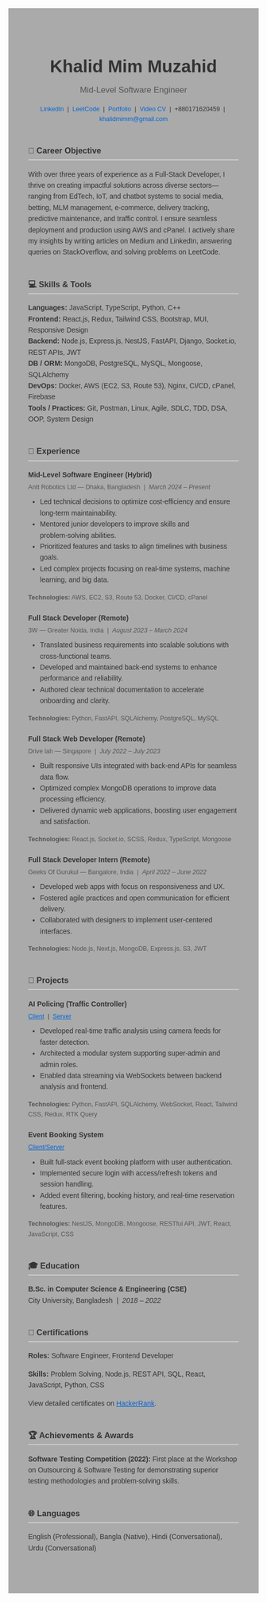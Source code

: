 <!-- README.md -->
<div style="background-color: #aaa; padding: 40px; font-family: Arial, sans-serif; color: #333; line-height: 1.6;">

  <!-- Header -->
  <div style="text-align: center; margin-bottom: 40px;">
    <div>
<h1 style="font-size: 2.5em; margin-bottom: 0.2em;">Khalid Mim Muzahid</h1>
<h2 style="font-size: 1.2em; font-weight: normal; color: #555; margin-top: 0;">Mid-Level Software Engineer</h2>
    </div>
    <p style="margin: 10px 0; font-size: 0.9em;">
      <a href="https://www.linkedin.com/in/khalidmimmuzahid/" target="_blank" style="color: #0366d6; text-decoration: none;">LinkedIn</a> &nbsp;|&nbsp;
      <a href="https://www.leetcode.com/u/KhalidMimMuzahid" target="_blank" style="color: #0366d6; text-decoration: none;">LeetCode</a> &nbsp;|&nbsp;
      <a href="https://khalid-mim-muzahid.web.app/" target="_blank" style="color: #0366d6; text-decoration: none;">Portfolio</a> &nbsp;|&nbsp;
      <a href="https://youtu.be/iFN7BDz3O54" target="_blank" style="color: #0366d6; text-decoration: none;">Video CV</a> &nbsp;|&nbsp;
      +880171620459 &nbsp;|&nbsp;
      <a href="mailto:khalidmimm@gmail.com" style="color: #0366d6; text-decoration: none;">khalidmimm@gmail.com</a>
    </p>
  </div>
    <h1></h1>
  <!-- Career Objective -->
  <section id="career-objective" style="margin-bottom: 40px;">
    <h3 style="border-bottom: 2px solid #ccc; padding-bottom: 0.3em;">🎯 Career Objective</h3>
    <p>
      With over three years of experience as a Full‑Stack Developer, I thrive on creating impactful solutions across diverse sectors—ranging from EdTech, IoT, and chatbot systems to social media, betting, MLM management, e‑commerce, delivery tracking, predictive maintenance, and traffic control. I ensure seamless deployment and production using AWS and cPanel. I actively share my insights by writing articles on Medium and LinkedIn, answering queries on StackOverflow, and solving problems on LeetCode.
    </p>
  </section>

  <!-- Skills & Tools -->
  <section id="skills-tools" style="margin-bottom: 40px;">
    <h3 style="border-bottom: 2px solid #ccc; padding-bottom: 0.3em;">💻 Skills &amp; Tools</h3>
    <ul style="list-style: none; padding-left: 0;">
      <li><strong>Languages:</strong> JavaScript, TypeScript, Python, C++</li>
      <li><strong>Frontend:</strong> React.js, Redux, Tailwind CSS, Bootstrap, MUI, Responsive Design</li>
      <li><strong>Backend:</strong> Node.js, Express.js, NestJS, FastAPI, Django, Socket.io, REST APIs, JWT</li>
      <li><strong>DB / ORM:</strong> MongoDB, PostgreSQL, MySQL, Mongoose, SQLAlchemy</li>
      <li><strong>DevOps:</strong> Docker, AWS (EC2, S3, Route 53), Nginx, CI/CD, cPanel, Firebase</li>
      <li><strong>Tools / Practices:</strong> Git, Postman, Linux, Agile, SDLC, TDD, DSA, OOP, System Design</li>
    </ul>
  </section>

  <!-- Experience -->
  <section id="experience" style="margin-bottom: 40px;">
    <h3 style="border-bottom: 2px solid #ccc; padding-bottom: 0.3em;">💼 Experience</h3>

<div style="margin-bottom: 20px;">
    <h4 style="margin: 0;">Mid‑Level Software Engineer (Hybrid)</h4>
    <p style="margin: 4px 0; font-size: 0.9em; color: #555;">
    Antt Robotics Ltd — Dhaka, Bangladesh &nbsp;|&nbsp; <em>March 2024 – Present</em>
    </p>
    <ul style="margin-top: 8px;">
    <li>Led technical decisions to optimize cost‑efficiency and ensure long‑term maintainability.</li>
    <li>Mentored junior developers to improve skills and problem‑solving abilities.</li>
    <li>Prioritized features and tasks to align timelines with business goals.</li>
    <li>Led complex projects focusing on real‑time systems, machine learning, and big data.</li>
    </ul>
    <p style="font-size: 0.9em; color: #555;"><strong>Technologies:</strong> AWS, EC2, S3, Route 53, Docker, CI/CD, cPanel</p>
</div>

<div style="margin-bottom: 20px;">
    <h4 style="margin: 0;">Full Stack Developer (Remote)</h4>
    <p style="margin: 4px 0; font-size: 0.9em; color: #555;">
    3W — Greater Noida, India &nbsp;|&nbsp; <em>August 2023 – March 2024</em>
    </p>
    <ul style="margin-top: 8px;">
    <li>Translated business requirements into scalable solutions with cross‑functional teams.</li>
    <li>Developed and maintained back‑end systems to enhance performance and reliability.</li>
    <li>Authored clear technical documentation to accelerate onboarding and clarity.</li>
    </ul>
    <p style="font-size: 0.9em; color: #555;"><strong>Technologies:</strong> Python, FastAPI, SQLAlchemy, PostgreSQL, MySQL</p>
</div>

<div style="margin-bottom: 20px;">
    <h4 style="margin: 0;">Full Stack Web Developer (Remote)</h4>
    <p style="margin: 4px 0; font-size: 0.9em; color: #555;">
    Drive lah — Singapore &nbsp;|&nbsp; <em>July 2022 – July 2023</em>
    </p>
    <ul style="margin-top: 8px;">
    <li>Built responsive UIs integrated with back‑end APIs for seamless data flow.</li>
    <li>Optimized complex MongoDB operations to improve data processing efficiency.</li>
    <li>Delivered dynamic web applications, boosting user engagement and satisfaction.</li>
    </ul>
    <p style="font-size: 0.9em; color: #555;"><strong>Technologies:</strong> React.js, Socket.io, SCSS, Redux, TypeScript, Mongoose</p>
</div>

<div>
    <h4 style="margin: 0;">Full Stack Developer Intern (Remote)</h4>
    <p style="margin: 4px 0; font-size: 0.9em; color: #555;">
    Geeks Of Gurukul — Bangalore, India &nbsp;|&nbsp; <em>April 2022 – June 2022</em>
    </p>
    <ul style="margin-top: 8px;">
    <li>Developed web apps with focus on responsiveness and UX.</li>
    <li>Fostered agile practices and open communication for efficient delivery.</li>
    <li>Collaborated with designers to implement user‑centered interfaces.</li>
    </ul>
    <p style="font-size: 0.9em; color: #555;"><strong>Technologies:</strong> Node.js, Next.js, MongoDB, Express.js, S3, JWT</p>
</div>
  </section>

  <!-- Projects -->
  <section id="projects" style="margin-bottom: 40px;">
    <h3 style="border-bottom: 2px solid #ccc; padding-bottom: 0.3em;">🚀 Projects</h3>

<div style="margin-bottom: 20px;">
    <h4 style="margin: 0;">AI Policing (Traffic Controller)</h4>
    <p style="font-size: 0.9em; margin: 4px 0;">
    <a href="https://github.com/KhalidMimMuzahid/AI_policing_reactjs_app" target="_blank" style="color: #0366d6;">Client</a> &nbsp;|&nbsp;
    <a href="https://github.com/KhalidMimMuzahid/ai_policing_fastapi" target="_blank" style="color: #0366d6;">Server</a>
    </p>
    <ul style="margin-top: 8px;">
    <li>Developed real‑time traffic analysis using camera feeds for faster detection.</li>
    <li>Architected a modular system supporting super‑admin and admin roles.</li>
    <li>Enabled data streaming via WebSockets between backend analysis and frontend.</li>
    </ul>
    <p style="font-size: 0.9em; color: #555;"><strong>Technologies:</strong> Python, FastAPI, SQLAlchemy, WebSocket, React, Tailwind CSS, Redux, RTK Query</p>
</div>

<div>
    <h4 style="margin: 0;">Event Booking System</h4>
    <p style="font-size: 0.9em; margin: 4px 0;">
    <a href="https://github.com/KhalidMimMuzahid/Event_Booking_System" target="_blank" style="color: #0366d6;">Client/Server</a>
    </p>
    <ul style="margin-top: 8px;">
    <li>Built full‑stack event booking platform with user authentication.</li>
    <li>Implemented secure login with access/refresh tokens and session handling.</li>
    <li>Added event filtering, booking history, and real‑time reservation features.</li>
    </ul>
    <p style="font-size: 0.9em; color: #555;"><strong>Technologies:</strong> NestJS, MongoDB, Mongoose, RESTful API, JWT, React, JavaScript, CSS</p>
</div>
  </section>

  <!-- Education -->
  <section id="education" style="margin-bottom: 40px;">
    <h3 style="border-bottom: 2px solid #ccc; padding-bottom: 0.3em;">🎓 Education</h3>
    <p>
      <strong>B.Sc. in Computer Science &amp; Engineering (CSE)</strong><br>
      City University, Bangladesh &nbsp;|&nbsp; <em>2018 – 2022</em>
    </p>
  </section>

  <!-- Certifications -->
  <section id="certifications" style="margin-bottom: 40px;">
    <h3 style="border-bottom: 2px solid #ccc; padding-bottom: 0.3em;">📜 Certifications</h3>
    <p><strong>Roles:</strong> Software Engineer, Frontend Developer</p>
    <p><strong>Skills:</strong> Problem Solving, Node.js, REST API, SQL, React, JavaScript, Python, CSS</p>
    <p>View detailed certificates on <a href="https://www.hackerrank.com/KhalidMimMuzahid" target="_blank" style="color: #0366d6;">HackerRank</a>.</p>
  </section>

  <!-- Awards -->
  <section id="awards" style="margin-bottom: 40px;">
    <h3 style="border-bottom: 2px solid #ccc; padding-bottom: 0.3em;">🏆 Achievements &amp; Awards</h3>
    <p>
      <strong>Software Testing Competition (2022):</strong> First place at the Workshop on Outsourcing &amp; Software Testing for demonstrating superior testing methodologies and problem‑solving skills.
    </p>
  </section>

  <!-- Languages -->
  <section id="languages" style="margin-bottom: 40px;">
    <h3 style="border-bottom: 2px solid #ccc; padding-bottom: 0.3em;">🌐 Languages</h3>
    <p>English (Professional), Bangla (Native), Hindi (Conversational), Urdu (Conversational)</p>
  </section>

  <!-- Footer Links -->
  <!-- <section id="more-links" style="text-align: center; font-size: 0.9em;">
    <p>More Projects &amp; Certificates:</p>
    <p style="margin: 4px 0;">
      
    </p>
  </section> -->

</div>

